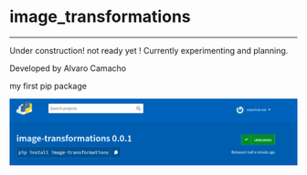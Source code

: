# image_transformations

---

Under construction! not ready yet ! Currently experimenting and planning.

Developed by Alvaro Camacho

my first pip package

![Alt text](image_transformations.png?raw=true "My package!!!")
